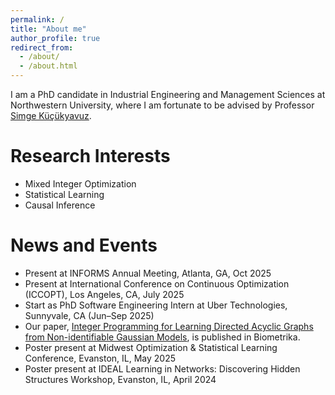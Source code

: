 ```yaml
---
permalink: /
title: "About me"
author_profile: true
redirect_from: 
  - /about/
  - /about.html
---
```


I am a PhD candidate in Industrial Engineering and Management Sciences at Northwestern University, where I am fortunate to be advised by Professor [Simge Küçükyavuz](https://users.iems.northwestern.edu/~simge/).

Research Interests
======
- Mixed Integer Optimization
- Statistical Learning
- Causal Inference


News and Events
======
- Present at INFORMS Annual Meeting, Atlanta, GA, Oct 2025
- Present at International Conference on Continuous Optimization (ICCOPT), Los Angeles, CA, July 2025
- Start as PhD Software Engineering Intern at Uber Technologies, Sunnyvale, CA (Jun–Sep 2025)
- Our paper, [Integer Programming for Learning Directed Acyclic Graphs from Non-identifiable Gaussian Models](https://academic.oup.com/biomet/advance-article-abstract/doi/10.1093/biomet/asaf032/8121152), is published in Biometrika.
- Poster present at Midwest Optimization & Statistical Learning Conference, Evanston, IL, May 2025 
- Poster present at IDEAL Learning in Networks: Discovering Hidden Structures Workshop, Evanston, IL, April 2024